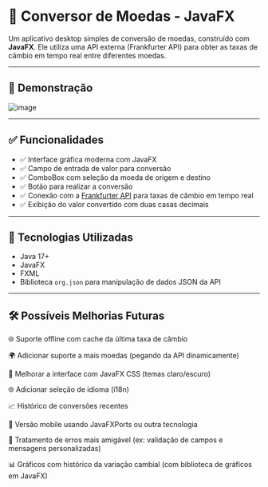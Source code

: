 # 💱 Conversor de Moedas - JavaFX

Um aplicativo desktop simples de conversão de moedas, construído com **JavaFX**. Ele utiliza uma API externa (Frankfurter API) para obter as taxas de câmbio em tempo real entre diferentes moedas.

---

## 📸 Demonstração

![image](https://github.com/user-attachments/assets/49754ea2-989c-4f20-94ab-b54f4ce30228)


---

## ✅ Funcionalidades

- ✅ Interface gráfica moderna com JavaFX
- ✅ Campo de entrada de valor para conversão
- ✅ ComboBox com seleção da moeda de origem e destino
- ✅ Botão para realizar a conversão
- ✅ Conexão com a [Frankfurter API](https://www.frankfurter.app/) para taxas de câmbio em tempo real
- ✅ Exibição do valor convertido com duas casas decimais

---

## 🔧 Tecnologias Utilizadas

- Java 17+
- JavaFX
- FXML
- Biblioteca `org.json` para manipulação de dados JSON da API

---

## 🛠 Possíveis Melhorias Futuras
🌐 Suporte offline com cache da última taxa de câmbio

🌍 Adicionar suporte a mais moedas (pegando da API dinamicamente)

💅 Melhorar a interface com JavaFX CSS (temas claro/escuro)

🌐 Adicionar seleção de idioma (i18n)

📈 Histórico de conversões recentes

📱 Versão mobile usando JavaFXPorts ou outra tecnologia

🔐 Tratamento de erros mais amigável (ex: validação de campos e mensagens personalizadas)

📊 Gráficos com histórico da variação cambial (com biblioteca de gráficos em JavaFX)
